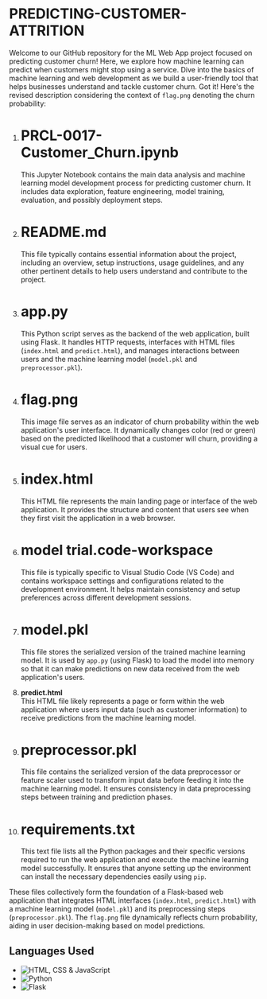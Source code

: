 # PREDICTING-CUSTOMER-ATTRITION
Welcome to our GitHub repository for the ML Web App project focused on predicting customer churn! Here, we explore how machine learning can predict when customers might stop using a service. Dive into the basics of machine learning and web development as we build a user-friendly tool that helps businesses understand and tackle customer churn.
Got it! Here's the revised description considering the context of `flag.png` denoting the churn probability:

1. # PRCL-0017-Customer_Churn.ipynb
   This Jupyter Notebook contains the main data analysis and machine learning model development process for predicting customer churn. It includes data exploration, feature engineering, model training, evaluation, and possibly deployment steps.

2. # README.md 
   This file typically contains essential information about the project, including an overview, setup instructions, usage guidelines, and any other pertinent details to help users understand and contribute to the project.

3. # app.py  
   This Python script serves as the backend of the web application, built using Flask. It handles HTTP requests, interfaces with HTML files (`index.html` and `predict.html`), and manages interactions between users and the machine learning model (`model.pkl` and `preprocessor.pkl`).

4. # flag.png
   This image file serves as an indicator of churn probability within the web application's user interface. It dynamically changes color (red or green) based on the predicted likelihood that a customer will churn, providing a visual cue for users.

5. # index.html  
   This HTML file represents the main landing page or interface of the web application. It provides the structure and content that users see when they first visit the application in a web browser.

6. # model trial.code-workspace
   This file is typically specific to Visual Studio Code (VS Code) and contains workspace settings and configurations related to the development environment. It helps maintain consistency and setup preferences across different development sessions.

7. # model.pkl
   This file stores the serialized version of the trained machine learning model. It is used by `app.py` (using Flask) to load the model into memory so that it can make predictions on new data received from the web application's users.

8. **predict.html**  
   This HTML file likely represents a page or form within the web application where users input data (such as customer information) to receive predictions from the machine learning model.

9. # preprocessor.pkl
   This file contains the serialized version of the data preprocessor or feature scaler used to transform input data before feeding it into the machine learning model. It ensures consistency in data preprocessing steps between training and prediction phases.

10. # requirements.txt
    This text file lists all the Python packages and their specific versions required to run the web application and execute the machine learning model successfully. It ensures that anyone setting up the environment can install the necessary dependencies easily using `pip`.

These files collectively form the foundation of a Flask-based web application that integrates HTML interfaces (`index.html`, `predict.html`) with a machine learning model (`model.pkl`) and its preprocessing steps (`preprocessor.pkl`). The `flag.png` file dynamically reflects churn probability, aiding in user decision-making based on model predictions.
## Languages Used

- ![HTML, CSS & JavaScript](https://progress-bar.dev/30/?title=HTML%2C%20CSS%20%26%20JavaScript)
- ![Python](https://progress-bar.dev/50/?title=Python)
- ![Flask](https://progress-bar.dev/20/?title=Flask)
